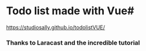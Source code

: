 # Todo list made with Vue#
https://studiosally.github.io/todolistVUE/

### Thanks to Laracast and the incredible tutorial ###

